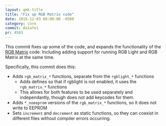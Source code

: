 ```yaml
---
layout: qmk-title
title: "Fix up RGB Matrix code"
date: 2018-12-03 00:00:00 -0500
category: core
commit: da1afe1
pr: 4503
---
```


This commit fixes up some of the code, and expands the functionality of the [RGB Matrix](https://docs.qmk.fm/#/feature_rgb_matrix) code. Including adding support for running RGB Light and RGB Matrix at the same time. 

Specifically, this commit does this: 
* Adds `rgb_matrix_*` functions, separate from the `rgblight_*` functions
  * Adds defines so that if rgblight is not enabled, it uses the `rgb_matrix_*` functions
  * This allows for both features to be used separately and independantly, though does not add keycodes for them.
* Adds `*_noeeprom` versions of the `rgb_matrix_*` functions, so it does not write to EEPROM
* Sets `increment` and `decrement` as static functions, so they can coexist in different files without compiler errors occurring. 